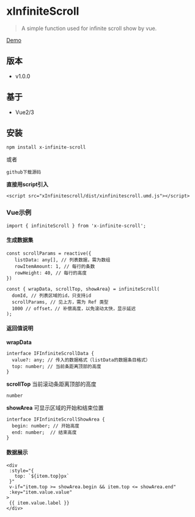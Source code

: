 # xInfiniteScroll
>
> A simple function used for infinite scroll show by vue.
>
>
[Demo](https://mikexia930.github.io/xInfiniteScroll/)
## 版本
- v1.0.0

## 基于
- Vue2/3

## 安装
```
npm install x-infinite-scroll
```
或者
```
github下载源码
```
**直接用script引入**
```
<script src="xInfinitescroll/dist/xinfinitescroll.umd.js"></script>
```
### Vue示例

```
import { infiniteScroll } from 'x-infinite-scroll';
```

#### 生成数据集
```
const scrollParams = reactive({
   listData: any[], // 列表数据，需为数组
   rowItemAmount: 1, // 每行的条数
   rowHeight: 40, // 每行的高度
})

const { wrapData, scrollTop, showArea} = infiniteScroll(
  domId, // 列表区域的id，只支持id
  scrollParams, // 见上方，需为 Ref 类型
  1000 // offset，// 补偿高度，以免滚动太快，显示延迟
);
```

#### 返回值说明
**wrapData**
```
interface IFInfiniteScrollData {
  value?: any; // 传入的数据格式（listData的数据条目格式）
  top: number; // 当前条距离顶部的高度
}
```
**scrollTop**
当前滚动条距离顶部的高度
```
number
```

**showArea**
可显示区域的开始和结束位置
```
interface IFInfiniteScrollShowArea {
  begin: number; // 开始高度
  end: number;  // 结束高度
}
```

#### 数据展示
```
<div
 :style="{
   top: `${item.top}px`
 }"
 v-if="item.top >= showArea.begin && item.top <= showArea.end"
 :key="item.value.value"
>
 {{ item.value.label }}
</div>
```

